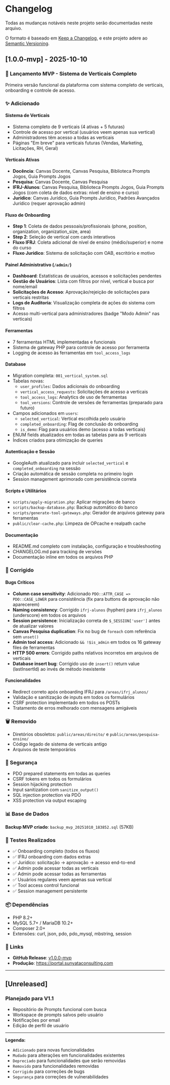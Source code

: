 # Changelog

Todas as mudanças notáveis neste projeto serão documentadas neste arquivo.

O formato é baseado em [Keep a Changelog](https://keepachangelog.com/pt-BR/1.0.0/),
e este projeto adere ao [Semantic Versioning](https://semver.org/lang/pt-BR/).

## [1.0.0-mvp] - 2025-10-10

### 🎉 Lançamento MVP - Sistema de Verticais Completo

Primeira versão funcional da plataforma com sistema completo de verticais, onboarding e controle de acesso.

### ✨ Adicionado

#### Sistema de Verticais
- Sistema completo de 9 verticais (4 ativas + 5 futuras)
- Controle de acesso por vertical (usuários veem apenas sua vertical)
- Administradores têm acesso a todas as verticais
- Páginas "Em breve" para verticais futuras (Vendas, Marketing, Licitações, RH, Geral)

#### Verticais Ativas
- **Docência**: Canvas Docente, Canvas Pesquisa, Biblioteca Prompts Jogos, Guia Prompts Jogos
- **Pesquisa**: Canvas Docente, Canvas Pesquisa
- **IFRJ-Alunos**: Canvas Pesquisa, Biblioteca Prompts Jogos, Guia Prompts Jogos (com coleta de dados extras: nível de ensino e curso)
- **Jurídico**: Canvas Jurídico, Guia Prompts Jurídico, Padrões Avançados Jurídico (requer aprovação admin)

#### Fluxo de Onboarding
- **Step 1**: Coleta de dados pessoais/profissionais (phone, position, organization, organization_size, area)
- **Step 2**: Seleção de vertical com cards interativos
- **Fluxo IFRJ**: Coleta adicional de nível de ensino (médio/superior) e nome do curso
- **Fluxo Jurídico**: Sistema de solicitação com OAB, escritório e motivo

#### Painel Administrativo (`/admin/`)
- **Dashboard**: Estatísticas de usuários, acessos e solicitações pendentes
- **Gestão de Usuários**: Lista com filtros por nível, vertical e busca por nome/email
- **Solicitações de Acesso**: Aprovação/rejeição de solicitações para verticais restritas
- **Logs de Auditoria**: Visualização completa de ações do sistema com filtros
- Acesso multi-vertical para administradores (badge "Modo Admin" nas verticais)

#### Ferramentas
- 7 ferramentas HTML implementadas e funcionais
- Sistema de gateway PHP para controle de acesso por ferramenta
- Logging de acesso às ferramentas em `tool_access_logs`

#### Database
- Migration completa: `001_vertical_system.sql`
- Tabelas novas:
  - `user_profiles`: Dados adicionais do onboarding
  - `vertical_access_requests`: Solicitações de acesso a verticais
  - `tool_access_logs`: Analytics de uso de ferramentas
  - `tool_versions`: Controle de versões de ferramentas (preparado para futuro)
- Campos adicionados em `users`:
  - `selected_vertical`: Vertical escolhida pelo usuário
  - `completed_onboarding`: Flag de conclusão do onboarding
  - `is_demo`: Flag para usuários demo (acesso a todas verticais)
- ENUM fields atualizados em todas as tabelas para as 9 verticais
- Índices criados para otimização de queries

#### Autenticação e Sessão
- GoogleAuth atualizado para incluir `selected_vertical` e `completed_onboarding` na sessão
- Criação automática de sessão completa no primeiro login
- Session management aprimorado com persistência correta

#### Scripts e Utilitários
- `scripts/apply-migration.php`: Aplicar migrações de banco
- `scripts/backup-database.php`: Backup automático do banco
- `scripts/generate-tool-gateways.php`: Gerador de arquivos gateway para ferramentas
- `public/clear-cache.php`: Limpeza de OPcache e realpath cache

#### Documentação
- README.md completo com instalação, configuração e troubleshooting
- CHANGELOG.md para tracking de versões
- Documentação inline em todos os arquivos PHP

### 🔧 Corrigido

#### Bugs Críticos
- **Column case sensitivity**: Adicionado `PDO::ATTR_CASE => PDO::CASE_LOWER` para consistência (fix para buttons de aprovação não aparecerem)
- **Naming consistency**: Corrigido `ifrj-alunos` (hyphen) para `ifrj_alunos` (underscore) em todos os arquivos
- **Session persistence**: Inicialização correta de `$_SESSION['user']` antes de atualizar valores
- **Canvas Pesquisa duplication**: Fix no bug de `foreach` com referência sem `unset()`
- **Admin tool access**: Adicionado `&& !$is_admin` em todos os 16 gateway files de ferramentas
- **HTTP 500 errors**: Corrigido paths relativos incorretos em arquivos de verticais
- **Database insert bug**: Corrigido uso de `insert()` return value (lastInsertId) ao invés de método inexistente

#### Funcionalidades
- Redirect correto após onboarding IFRJ para `/areas/ifrj_alunos/`
- Validação e sanitização de inputs em todos os formulários
- CSRF protection implementado em todos os POSTs
- Tratamento de erros melhorado com mensagens amigáveis

### 🗑️ Removido
- Diretórios obsoletos: `public/areas/direito/` e `public/areas/pesquisa-ensino/`
- Código legado de sistema de verticais antigo
- Arquivos de teste temporários

### 🔐 Segurança
- PDO prepared statements em todas as queries
- CSRF tokens em todos os formulários
- Session hijacking protection
- Input sanitization com `sanitize_output()`
- SQL injection protection via PDO
- XSS protection via output escaping

### 📊 Base de Dados
**Backup MVP criado**: `backup_mvp_20251010_183852.sql` (57KB)

### 🧪 Testes Realizados
- ✅ Onboarding completo (todos os fluxos)
- ✅ IFRJ onboarding com dados extras
- ✅ Jurídico: solicitação → aprovação → acesso end-to-end
- ✅ Admin pode acessar todas as verticais
- ✅ Admin pode acessar todas as ferramentas
- ✅ Usuários regulares veem apenas sua vertical
- ✅ Tool access control funcional
- ✅ Session management persistente

### 📦 Dependências
- PHP 8.2+
- MySQL 5.7+ / MariaDB 10.2+
- Composer 2.0+
- Extensões: curl, json, pdo, pdo_mysql, mbstring, session

### 🔗 Links
- **GitHub Release**: [v1.0.0-mvp](https://github.com/iflitaiff/plataforma-sunyata/releases/tag/v1.0.0-mvp)
- **Produção**: https://portal.sunyataconsulting.com

---

## [Unreleased]

### Planejado para V1.1
- Repositório de Prompts funcional com busca
- Workspace de prompts salvos pelo usuário
- Notificações por email
- Edição de perfil de usuário

---

**Legenda:**
- `Adicionado` para novas funcionalidades
- `Mudado` para alterações em funcionalidades existentes
- `Depreciado` para funcionalidades que serão removidas
- `Removido` para funcionalidades removidas
- `Corrigido` para correções de bugs
- `Segurança` para correções de vulnerabilidades
